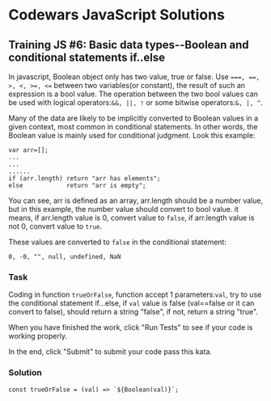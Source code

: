 # Codewars JavaScript Solutions

## Training JS #6: Basic data types--Boolean and conditional statements if..else

In javascript, Boolean object only has two value, true or false. Use `===, ==, >, <, >=, <=` between two variables(or constant), the result of such an expression is a bool value. The operation between the two bool values can be used with logical operators:`&&, ||, !` or some bitwise operators:`&, |, ^`.

Many of the data are likely to be implicitly converted to Boolean values in a given context, most common in conditional statements. In other words, the Boolean value is mainly used for conditional judgment. Look this example:

```
var arr=[];
...
...
......
if (arr.length) return "arr has elements";
else            return "arr is empty";
```

You can see, arr is defined as an array, arr.length should be a number value, but in this example, the number value should convert to bool value. it means, if arr.length value is 0, convert value to `false`, if arr.length value is not 0, convert value to `true`.

These values are converted to `false` in the conditional statement:

```
0, -0, "", null, undefined, NaN
```

### Task

Coding in function `trueOrFalse`, function accept 1 parameters:`val`, try to use the conditional statement if...else, if `val` value is false (val==false or it can convert to false), should return a string "false", if not, return a string "true".

When you have finished the work, click "Run Tests" to see if your code is working properly.

In the end, click "Submit" to submit your code pass this kata.

### Solution

```
const trueOrFalse = (val) => `${Boolean(val)}`;
```
